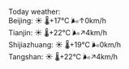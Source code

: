 Today weather:  
Beijing: ☀️ 🌡️+17°C 🌬️↑0km/h  
Tianjin: ☀️ 🌡️+22°C 🌬️↗4km/h  
Shijiazhuang: ☀️ 🌡️+19°C 🌬️0km/h  
Tangshan: ☀️ 🌡️+22°C 🌬️↗4km/h  
